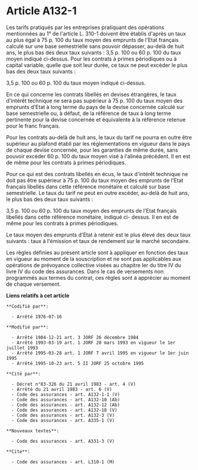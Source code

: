 # Article A132-1

Les tarifs pratiqués par les entreprises pratiquant des opérations mentionnées au 1° de l'article L. 310-1 doivent être
établis d'après un taux au plus égal à 75 p. 100 du taux moyen des emprunts de l'Etat français calculé sur une base
semestrielle sans pouvoir dépasser, au-delà de huit ans, le plus bas des deux taux suivants : 3,5 p. 100 ou 60 p. 100 du taux
moyen indiqué ci-dessus. Pour les contrats à primes périodiques ou à capital variable, quelle que soit leur durée, ce taux ne
peut excéder le plus bas des deux taux suivants :

3,5 p. 100 ou 60 p. 100 du taux moyen indiqué ci-dessus.

En ce qui concerne les contrats libellés en devises étrangères, le taux d'intérêt technique ne sera pas supérieur à 75 p. 100
du taux moyen des emprunts d'Etat à long terme du pays de la devise concernée calculé sur base semestrielle ou, à défaut, de
la référence de taux à long terme pertinente pour la devise concernée et équivalente à la référence retenue pour le franc
français.

Pour les contrats au-delà de huit ans, le taux du tarif ne pourra en outre être supérieur au plafond établi par les
réglementations en vigueur dans le pays de chaque devise concernée, pour les garanties de même durée, sans pouvoir excéder 60
p. 100 du taux moyen visé à l'alinéa précédent. Il en est de même pour les contrats à primes périodiques.

Pour ce qui est des contrats libellés en écus, le taux d'intérêt technique ne doit pas être supérieur à 75 p. 100 du taux
moyen des emprunts de l'Etat français libellés dans cette référence monétaire et calculé sur base semestrielle. Le taux du
tarif ne peut en outre excéder, au-delà de huit ans, le plus bas des deux taux suivants :

3,5 p. 100 ou 60 p. 100 du taux moyen des emprunts de l'Etat français libellés dans cette référence monétaire, indiqué ci-
dessus. Il en est de même pour les contrats à primes périodiques.

Le taux moyen des emprunts d'Etat à retenir est le plus élevé des deux taux suivants : taux à l'émission et taux de rendement
sur le marché secondaire.

Les règles définies au présent article sont à appliquer en fonction des taux en vigueur au moment de la souscription et ne
sont pas applicables aux opérations de prévoyance collective visées au chapitre Ier du titre IV du livre IV du code des
assurances. Dans le cas de versements non programmés aux termes du contrat, ces règles sont à apprécier au moment de chaque
versement.

**Liens relatifs à cet article**

	**Codifié par**:

	  - Arrêté 1976-07-16

	**Modifié par**:

	  - Arrêté 1984-12-21 art. 3 JORF 26 décembre 1984
	  - Arrêté 1993-03-19 art. 1 JORF 20 mars 1993 en vigueur le 1er juillet 1993
	  - Arrêté 1995-03-28 art. 1 JORF 7 avril 1995 en vigueur le 1er juin 1995
	  - Arrêté 1995-10-23 art. 5 II JORF 25 octobre 1995

	**Cité par**:

	  - Décret n°83-326 du 21 avril 1983 - art. 4 (V)
	  - Arrêté du 21 avril 1983 - art. 6 (V)
	  - Code des assurances - art. A132-1-1 (V)
	  - Code des assurances - art. A132-10 (Ab)
	  - Code des assurances - art. A132-12 (Ab)
	  - Code des assurances - art. A132-18 (V)
	  - Code des assurances - art. A132-3 (V)
	  - Code des assurances - art. A335-1 (V)

	**Nouveaux textes**:

	  - Code des assurances - art. A331-3 (V)

	**Cite**:

	  - Code des assurances - art. L310-1 (M)
